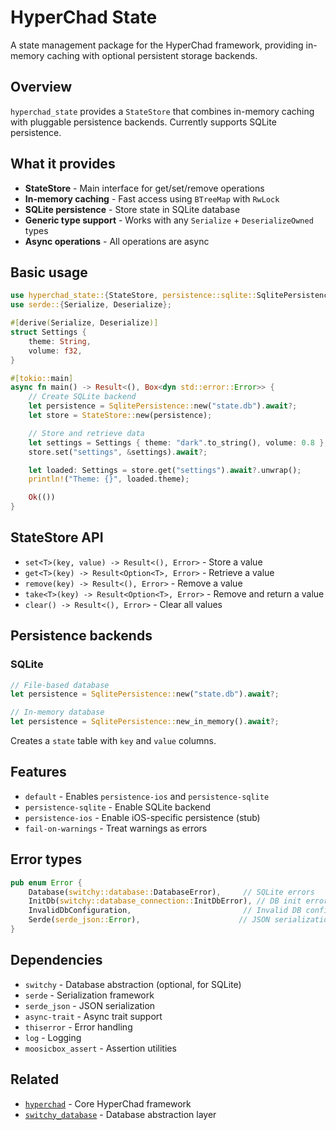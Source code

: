 # HyperChad State

A state management package for the HyperChad framework, providing in-memory caching with optional persistent storage backends.

## Overview

`hyperchad_state` provides a `StateStore` that combines in-memory caching with pluggable persistence backends. Currently supports SQLite persistence.

## What it provides

- **StateStore** - Main interface for get/set/remove operations
- **In-memory caching** - Fast access using `BTreeMap` with `RwLock`
- **SQLite persistence** - Store state in SQLite database
- **Generic type support** - Works with any `Serialize` + `DeserializeOwned` types
- **Async operations** - All operations are async

## Basic usage

```rust
use hyperchad_state::{StateStore, persistence::sqlite::SqlitePersistence};
use serde::{Serialize, Deserialize};

#[derive(Serialize, Deserialize)]
struct Settings {
    theme: String,
    volume: f32,
}

#[tokio::main]
async fn main() -> Result<(), Box<dyn std::error::Error>> {
    // Create SQLite backend
    let persistence = SqlitePersistence::new("state.db").await?;
    let store = StateStore::new(persistence);

    // Store and retrieve data
    let settings = Settings { theme: "dark".to_string(), volume: 0.8 };
    store.set("settings", &settings).await?;

    let loaded: Settings = store.get("settings").await?.unwrap();
    println!("Theme: {}", loaded.theme);

    Ok(())
}
```

## StateStore API

- `set<T>(key, value) -> Result<(), Error>` - Store a value
- `get<T>(key) -> Result<Option<T>, Error>` - Retrieve a value
- `remove(key) -> Result<(), Error>` - Remove a value
- `take<T>(key) -> Result<Option<T>, Error>` - Remove and return a value
- `clear() -> Result<(), Error>` - Clear all values

## Persistence backends

### SQLite

```rust
// File-based database
let persistence = SqlitePersistence::new("state.db").await?;

// In-memory database
let persistence = SqlitePersistence::new_in_memory().await?;
```

Creates a `state` table with `key` and `value` columns.

## Features

- `default` - Enables `persistence-ios` and `persistence-sqlite`
- `persistence-sqlite` - Enable SQLite backend
- `persistence-ios` - Enable iOS-specific persistence (stub)
- `fail-on-warnings` - Treat warnings as errors

## Error types

```rust
pub enum Error {
    Database(switchy::database::DatabaseError),     // SQLite errors
    InitDb(switchy::database_connection::InitDbError), // DB init errors
    InvalidDbConfiguration,                         // Invalid DB config
    Serde(serde_json::Error),                      // JSON serialization errors
}
```

## Dependencies

- `switchy` - Database abstraction (optional, for SQLite)
- `serde` - Serialization framework
- `serde_json` - JSON serialization
- `async-trait` - Async trait support
- `thiserror` - Error handling
- `log` - Logging
- `moosicbox_assert` - Assertion utilities

## Related

- [`hyperchad`](../README.md) - Core HyperChad framework
- [`switchy_database`](../../database/README.md) - Database abstraction layer
